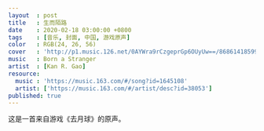 ```yaml
---
layout  : post
title   : 生而陌路
date    : 2020-02-18 03:00:00 +0800
tags    : [音乐, 封面, 中国, 游戏原声]
color   : RGB(24, 26, 56)
cover   : 'http://p1.music.126.net/0AYWra9rCzgeprGp6OUyUw==/868614185993997.jpg'
music   : Born a Stranger
artist  : [Kan R. Gao]
resource:
  music : 'https://music.163.com/#/song?id=1645108'
  artist: ['https://music.163.com/#/artist/desc?id=38053']
published: true
---
```


这是一首来自游戏《去月球》的原声。
